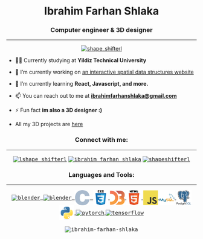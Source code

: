 <h1 align="center">Ibrahim Farhan Shlaka</h1>
<h3 align="center">Computer engineer & 3D designer</h3>

---
<p align="center"> <a href="https://www.instagram.com/shapeshifterl/" target="blank"><img src="https://img.shields.io/twitter/follow/shape_shifterl?logo=twitter&style=for-the-badge" alt="shape_shifterl" /></a> </p>

- 👨‍🎓 Currently studying at **Yildiz Technical University**

- 🔭 I’m currently working on [an interactive spatial data structures website](https://spatialdatastructures.netlify.app/)

- 🌱 I’m currently learning **React, Javascript, and more.**

- 📫 You can reach out to me at **ibrahimfarhanshlaka@gmail.com**

- ⚡ Fun fact **im also a 3D designer :)**
  
- All my 3D projects are [here](https://www.cgtrader.com/engigraph)

<h3 align="center">Connect with me:</h3>

---

<p align="center">
<a href="https://twitter.com/lshape_shifterl" target="blank">
<kbd><img align="center" src="https://raw.githubusercontent.com/rahuldkjain/github-profile-readme-generator/master/src/images/icons/Social/twitter.svg" alt="lshape_shifterl" height="30" width="40" /></kbd></a>
<a href="https://www.linkedin.com/in/ibrahim-farhan-shlaka-528b291b4/" target="blank">
<kbd><img align="center" src="https://raw.githubusercontent.com/rahuldkjain/github-profile-readme-generator/master/src/images/icons/Social/linked-in-alt.svg" alt="ibrahim farhan shlaka" height="30" width="40" /></kbd></a>
<a href="https://instagram.com/shapeshifterl" target="blank">
<kbd><img align="center" src="https://raw.githubusercontent.com/rahuldkjain/github-profile-readme-generator/master/src/images/icons/Social/instagram.svg" alt="shapeshifterl" height="30" width="40" /></kbd></a>
</p>


<h3 align="center">Languages and Tools:</h3>

---

<p align="center"> <a href="https://www.blender.org/" target="_blank" rel="noreferrer"> 
<kbd> <img align="center" src="https://download.blender.org/branding/community/blender_community_badge_white.svg" alt="blender" width="40" height="40"/> </kbd> </a> <a href="https://www.cprogramming.com/" target="_blank" rel="noreferrer">
<kbd> <img align="center" src="https://www.vectorlogo.zone/logos/reactjs/reactjs-icon.svg" alt="blender" width="40" height="40"/> </kbd> </a> <a href="https://www.cprogramming.com/" target="_blank" rel="noreferrer">
<kbd> <img align="center" src="https://raw.githubusercontent.com/devicons/devicon/master/icons/c/c-original.svg" alt="c" width="40" height="40"/> </kbd> </a> <a href="https://www.w3schools.com/css/" target="_blank" rel="noreferrer"> 
<kbd><img align="center" src="https://raw.githubusercontent.com/devicons/devicon/master/icons/css3/css3-original-wordmark.svg" alt="css3" width="40" height="40"/></kbd> </a> <a href="https://d3js.org/" target="_blank" rel="noreferrer"> 
<kbd><img align="center" src="https://raw.githubusercontent.com/devicons/devicon/master/icons/d3js/d3js-original.svg" alt="d3js" width="40" height="40"/></kbd> </a> <a href="https://www.w3.org/html/" target="_blank" rel="noreferrer"> 
<kbd><img align="center" src="https://raw.githubusercontent.com/devicons/devicon/master/icons/html5/html5-original-wordmark.svg" alt="html5" width="40" height="40"/></kbd> </a> <a href="https://developer.mozilla.org/en-US/docs/Web/JavaScript" target="_blank" rel="noreferrer"> 
<kbd><img align="center" src="https://raw.githubusercontent.com/devicons/devicon/master/icons/javascript/javascript-original.svg" alt="javascript" width="40" height="40"/></kbd> </a> <a href="https://www.mysql.com/" target="_blank" rel="noreferrer"> 
<kbd><img align="center" src="https://raw.githubusercontent.com/devicons/devicon/master/icons/mysql/mysql-original-wordmark.svg" alt="mysql" width="40" height="40"/></kbd> </a> <a href="https://www.postgresql.org" target="_blank" rel="noreferrer"> 
<kbd><img align="center" src="https://raw.githubusercontent.com/devicons/devicon/master/icons/postgresql/postgresql-original-wordmark.svg" alt="postgresql" width="40" height="40"/> </kbd></a> <a href="https://www.python.org" target="_blank" rel="noreferrer"> 
<kbd><img align="center" src="https://raw.githubusercontent.com/devicons/devicon/master/icons/python/python-original.svg" alt="python" width="40" height="40"/></kbd> </a> <a href="https://pytorch.org/" target="_blank" rel="noreferrer"> 
<kbd><img align="center" src="https://www.vectorlogo.zone/logos/pytorch/pytorch-icon.svg" alt="pytorch" width="40" height="40"/></kbd> </a> <a href="https://www.tensorflow.org" target="_blank" rel="noreferrer"> 
<kbd><img align="center" src="https://www.vectorlogo.zone/logos/tensorflow/tensorflow-icon.svg" alt="tensorflow" width="40" height="40"/></kbd> </a> </p>

<p align="center"> <kbd> <img align="center" src="https://github-readme-stats.vercel.app/api/top-langs?username=ibrahim-farhan-shlaka&show_icons=true&locale=en&layout=compact" alt="ibrahim-farhan-shlaka"/> </kbd> </p>
